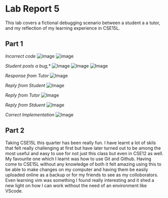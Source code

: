 # Lab Report 5
This lab covers a fictional debugging scenario between a student a a tutor, and my reflection of my learning experience in CSE15L.

## Part 1

*Incorrect code*
![image](Lab_5_img/Incorrect_code.png)
![image](Lab_5_img/Incorrect_Output.png)

*Student posts a bug,**
![Image](Lab_5_img/Edstem_post_1.png)
![Image](Lab_5_img/Edstem_post_2.png)
![Image](Lab_5_img/Edstem_post_3.png)

*Response from Tutor*
![Image](Lab_5_img/TA_Response_1.png)

*Reply from Student*
![Image](lab_5_img/Student_response.png)

*Reply from Tutor*
![Image](Lab_5_img/Ta_Response_2.png)

*Reply from Stduent*
![Image](Lab_5_img/Student_response_2.png)

*Correct Implementation*
![Image](Lab_5_img/Correct_Implementation.png)

## Part 2
Taking CSE15L this quarter has been really fun. I have learnt a lot of skils that felt really challenging at first but have later turned out to be among the most useful and easy to use for not just this class but even in CSE12 as well. My favourite one which I learnt was how to use Git and Github. Having come to CSE15L without any knowledge of both it felt amazing using this to be able to make changes on my computer and having them be easily uploaded online as a backup or for my friends to see as my colloborators. Even learning vim was something I found really interesting and it shed a new light on how I can work without the need of an environment like VScode.

